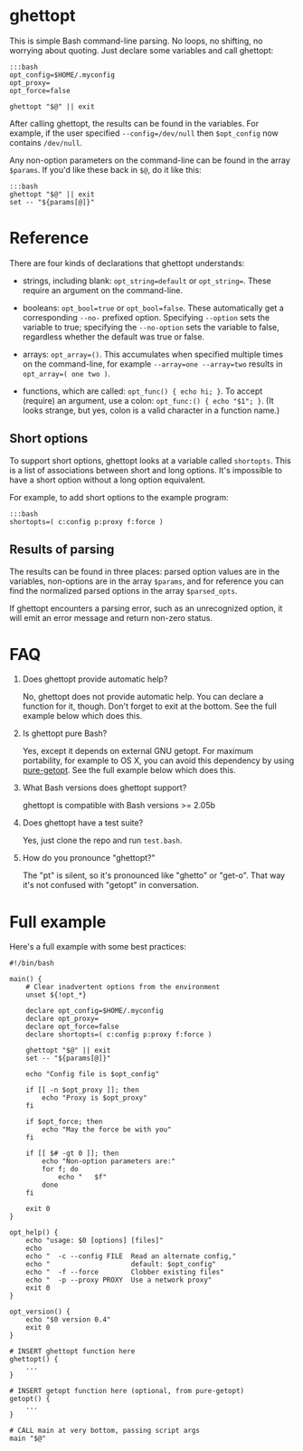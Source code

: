 # ghettopt

This is simple Bash command-line parsing. No loops, no shifting, no
worrying about quoting. Just declare some variables and call ghettopt:

    :::bash
    opt_config=$HOME/.myconfig
    opt_proxy=
    opt_force=false

    ghettopt "$@" || exit

After calling ghettopt, the results can be found in the variables. For
example, if the user specified `--config=/dev/null` then `$opt_config` now
contains `/dev/null`.

Any non-option parameters on the command-line can be found in the array
`$params`. If you'd like these back in `$@`, do it like this:

    :::bash
    ghettopt "$@" || exit
    set -- "${params[@]}"

# Reference

There are four kinds of declarations that ghettopt understands:

 * strings, including blank: `opt_string=default` or `opt_string=`.
   These require an argument on the command-line.

 * booleans: `opt_bool=true` or `opt_bool=false`. These automatically get
   a corresponding `--no-` prefixed option. Specifying `--option` sets the
   variable to true; specifying the `--no-option` sets the variable to
   false, regardless whether the default was true or false.

 * arrays: `opt_array=()`. This accumulates when specified multiple times
   on the command-line, for example `--array=one --array=two` results in
   `opt_array=( one two )`.

 * functions, which are called: `opt_func() { echo hi; }`. To accept
   (require) an argument, use a colon: `opt_func:() { echo "$1"; }`. (It
   looks strange, but yes, colon is a valid character in a function name.)

## Short options

To support short options, ghettopt looks at a variable called `shortopts`.
This is a list of associations between short and long options. It's
impossible to have a short option without a long option equivalent.

For example, to add short options to the example program:

    :::bash
    shortopts=( c:config p:proxy f:force )

## Results of parsing

The results can be found in three places: parsed option values are in the
variables, non-options are in the array `$params`, and for reference you
can find the normalized parsed options in the array `$parsed_opts`.

If ghettopt encounters a parsing error, such as an unrecognized option, it
will emit an error message and return non-zero status.

# FAQ

 1. Does ghettopt provide automatic help?

    No, ghettopt does not provide automatic help.  You can declare
    a function for it, though.  Don't forget to exit at the bottom. See the
    full example below which does this.

 2. Is ghettopt pure Bash?

    Yes, except it depends on external GNU getopt. For maximum portability,
    for example to OS X, you can avoid this dependency by using
    [pure-getopt](https://bitbucket.org/agriffis/pure-getopt).  See the
    full example below which does this.

 3. What Bash versions does ghettopt support?

    ghettopt is compatible with Bash versions >= 2.05b

 4. Does ghettopt have a test suite?

    Yes, just clone the repo and run `test.bash`.

 5. How do you pronounce "ghettopt?"

    The "pt" is silent, so it's pronounced like "ghetto" or "get-o".
    That way it's not confused with "getopt" in conversation.

# Full example

Here's a full example with some best practices:

    #!/bin/bash

    main() {
        # Clear inadvertent options from the environment
        unset ${!opt_*}

        declare opt_config=$HOME/.myconfig
        declare opt_proxy=
        declare opt_force=false
        declare shortopts=( c:config p:proxy f:force )

        ghettopt "$@" || exit
        set -- "${params[@]}"

        echo "Config file is $opt_config"
        
        if [[ -n $opt_proxy ]]; then
            echo "Proxy is $opt_proxy"
        fi

        if $opt_force; then
            echo "May the force be with you"
        fi

        if [[ $# -gt 0 ]]; then
            echo "Non-option parameters are:"
            for f; do
                echo "   $f"
            done
        fi

        exit 0
    }

    opt_help() {
        echo "usage: $0 [options] [files]"
        echo
        echo "  -c --config FILE  Read an alternate config,"
        echo "                    default: $opt_config"
        echo "  -f --force        Clobber existing files"
        echo "  -p --proxy PROXY  Use a network proxy"
        exit 0
    }

    opt_version() {
        echo "$0 version 0.4"
        exit 0
    }

    # INSERT ghettopt function here
    ghettopt() {
        ...
    }

    # INSERT getopt function here (optional, from pure-getopt)
    getopt() {
        ...
    }

    # CALL main at very bottom, passing script args
    main "$@"

